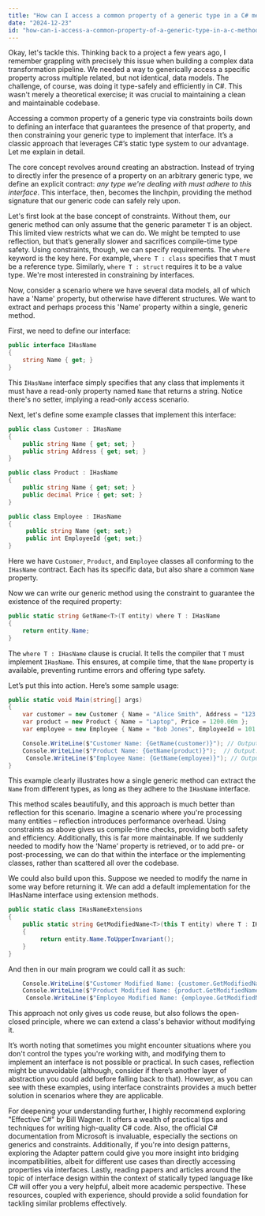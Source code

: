```yaml
---
title: "How can I access a common property of a generic type in a C# method, using constraints?"
date: "2024-12-23"
id: "how-can-i-access-a-common-property-of-a-generic-type-in-a-c-method-using-constraints"
---
```


Okay, let's tackle this. Thinking back to a project a few years ago, I remember grappling with precisely this issue when building a complex data transformation pipeline. We needed a way to generically access a specific property across multiple related, but not identical, data models. The challenge, of course, was doing it type-safely and efficiently in C#. This wasn't merely a theoretical exercise; it was crucial to maintaining a clean and maintainable codebase.

Accessing a common property of a generic type via constraints boils down to defining an interface that guarantees the presence of that property, and then constraining your generic type to implement that interface. It’s a classic approach that leverages C#’s static type system to our advantage. Let me explain in detail.

The core concept revolves around creating an abstraction. Instead of trying to directly infer the presence of a property on an arbitrary generic type, we define an explicit contract: *any type we're dealing with must adhere to this interface*. This interface, then, becomes the linchpin, providing the method signature that our generic code can safely rely upon.

Let's first look at the base concept of constraints. Without them, our generic method can only assume that the generic parameter `T` is an object. This limited view restricts what we can do. We might be tempted to use reflection, but that’s generally slower and sacrifices compile-time type safety. Using constraints, though, we can specify requirements. The `where` keyword is the key here. For example, `where T : class` specifies that `T` must be a reference type. Similarly, `where T : struct` requires it to be a value type. We're most interested in constraining by interfaces.

Now, consider a scenario where we have several data models, all of which have a 'Name' property, but otherwise have different structures. We want to extract and perhaps process this 'Name' property within a single, generic method.

First, we need to define our interface:

```csharp
public interface IHasName
{
    string Name { get; }
}
```
This `IHasName` interface simply specifies that any class that implements it must have a read-only property named `Name` that returns a string. Notice there's no setter, implying a read-only access scenario.

Next, let's define some example classes that implement this interface:

```csharp
public class Customer : IHasName
{
    public string Name { get; set; }
    public string Address { get; set; }
}

public class Product : IHasName
{
    public string Name { get; set; }
    public decimal Price { get; set; }
}

public class Employee : IHasName
{
     public string Name {get; set;}
     public int EmployeeId {get; set;}
}
```
Here we have `Customer`, `Product`, and `Employee` classes all conforming to the `IHasName` contract. Each has its specific data, but also share a common `Name` property.

Now we can write our generic method using the constraint to guarantee the existence of the required property:
```csharp
public static string GetName<T>(T entity) where T : IHasName
{
    return entity.Name;
}
```
The `where T : IHasName` clause is crucial. It tells the compiler that `T` must implement `IHasName`. This ensures, at compile time, that the `Name` property is available, preventing runtime errors and offering type safety.

Let’s put this into action. Here’s some sample usage:

```csharp
public static void Main(string[] args)
{
    var customer = new Customer { Name = "Alice Smith", Address = "123 Main St" };
    var product = new Product { Name = "Laptop", Price = 1200.00m };
    var employee = new Employee { Name = "Bob Jones", EmployeeId = 101 };

    Console.WriteLine($"Customer Name: {GetName(customer)}"); // Output: Customer Name: Alice Smith
    Console.WriteLine($"Product Name: {GetName(product)}");  // Output: Product Name: Laptop
     Console.WriteLine($"Employee Name: {GetName(employee)}"); // Output: Employee Name: Bob Jones
}
```
This example clearly illustrates how a single generic method can extract the `Name` from different types, as long as they adhere to the `IHasName` interface.

This method scales beautifully, and this approach is much better than reflection for this scenario. Imagine a scenario where you're processing many entities – reflection introduces performance overhead. Using constraints as above gives us compile-time checks, providing both safety and efficiency. Additionally, this is far more maintainable. If we suddenly needed to modify how the ‘Name’ property is retrieved, or to add pre- or post-processing, we can do that within the interface or the implementing classes, rather than scattered all over the codebase.

We could also build upon this. Suppose we needed to modify the name in some way before returning it. We can add a default implementation for the IHasName interface using extension methods.
```csharp
public static class IHasNameExtensions
{
    public static string GetModifiedName<T>(this T entity) where T : IHasName
    {
         return entity.Name.ToUpperInvariant();
    }
}
```
And then in our main program we could call it as such:
```csharp
    Console.WriteLine($"Customer Modified Name: {customer.GetModifiedName()}"); //Output: Customer Modified Name: ALICE SMITH
    Console.WriteLine($"Product Modified Name: {product.GetModifiedName()}");  //Output: Product Modified Name: LAPTOP
     Console.WriteLine($"Employee Modified Name: {employee.GetModifiedName()}"); //Output: Employee Modified Name: BOB JONES
```
This approach not only gives us code reuse, but also follows the open-closed principle, where we can extend a class's behavior without modifying it.

It’s worth noting that sometimes you might encounter situations where you don't control the types you're working with, and modifying them to implement an interface is not possible or practical. In such cases, reflection might be unavoidable (although, consider if there’s another layer of abstraction you could add before falling back to that). However, as you can see with these examples, using interface constraints provides a much better solution in scenarios where they are applicable.

For deepening your understanding further, I highly recommend exploring "Effective C#" by Bill Wagner. It offers a wealth of practical tips and techniques for writing high-quality C# code. Also, the official C# documentation from Microsoft is invaluable, especially the sections on generics and constraints. Additionally, if you're into design patterns, exploring the Adapter pattern could give you more insight into bridging incompatibilities, albeit for different use cases than directly accessing properties via interfaces. Lastly, reading papers and articles around the topic of interface design within the context of statically typed language like C# will offer you a very helpful, albeit more academic perspective. These resources, coupled with experience, should provide a solid foundation for tackling similar problems effectively.
